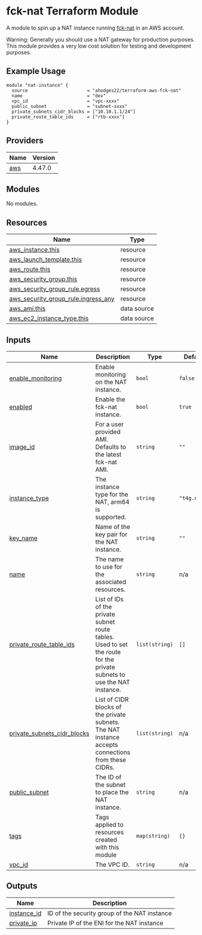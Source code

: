 # fck-nat Terraform Module
A module to spin up a NAT instance running [fck-nat](https://github.com/AndrewGuenther/fck-nat) in an AWS account.

Warning: Generally you should use a NAT gateway for production purposes. This module provides a very low cost solution for testing and development purposes.

## Example Usage

```
module "nat-instance" {
  source                      = "ahodges22/terraform-aws-fck-nat"
  name                        = "dev"
  vpc_id                      = "vpc-xxxx"
  public_subnet               = "subnet-xxxx"
  private_subnets_cidr_blocks = ["10.10.1.1/24"]
  private_route_table_ids     = ["rtb-xxxx"]
}
```

<!-- BEGIN_TF_DOCS -->
## Providers

| Name | Version |
|------|---------|
| <a name="provider_aws"></a> [aws](#provider\_aws) | 4.47.0 |

## Modules

No modules.

## Resources

| Name | Type |
|------|------|
| [aws_instance.this](https://registry.terraform.io/providers/hashicorp/aws/latest/docs/resources/instance) | resource |
| [aws_launch_template.this](https://registry.terraform.io/providers/hashicorp/aws/latest/docs/resources/launch_template) | resource |
| [aws_route.this](https://registry.terraform.io/providers/hashicorp/aws/latest/docs/resources/route) | resource |
| [aws_security_group.this](https://registry.terraform.io/providers/hashicorp/aws/latest/docs/resources/security_group) | resource |
| [aws_security_group_rule.egress](https://registry.terraform.io/providers/hashicorp/aws/latest/docs/resources/security_group_rule) | resource |
| [aws_security_group_rule.ingress_any](https://registry.terraform.io/providers/hashicorp/aws/latest/docs/resources/security_group_rule) | resource |
| [aws_ami.this](https://registry.terraform.io/providers/hashicorp/aws/latest/docs/data-sources/ami) | data source |
| [aws_ec2_instance_type.this](https://registry.terraform.io/providers/hashicorp/aws/latest/docs/data-sources/ec2_instance_type) | data source |

## Inputs

| Name | Description | Type | Default | Required |
|------|-------------|------|---------|:--------:|
| <a name="input_enable_monitoring"></a> [enable\_monitoring](#input\_enable\_monitoring) | Enable monitoring on the NAT instance. | `bool` | `false` | no |
| <a name="input_enabled"></a> [enabled](#input\_enabled) | Enable the fck-nat instance. | `bool` | `true` | no |
| <a name="input_image_id"></a> [image\_id](#input\_image\_id) | For a user provided AMI. Defaults to the latest fck-nat AMI. | `string` | `""` | no |
| <a name="input_instance_type"></a> [instance\_type](#input\_instance\_type) | The instance type for the NAT, arm64 is supported. | `string` | `"t4g.nano"` | no |
| <a name="input_key_name"></a> [key\_name](#input\_key\_name) | Name of the key pair for the NAT instance. | `string` | `""` | no |
| <a name="input_name"></a> [name](#input\_name) | The name to use for the associated resources. | `string` | n/a | yes |
| <a name="input_private_route_table_ids"></a> [private\_route\_table\_ids](#input\_private\_route\_table\_ids) | List of IDs of the private subnet route tables. Used to set the route for the private subnets to use the NAT instance. | `list(string)` | `[]` | no |
| <a name="input_private_subnets_cidr_blocks"></a> [private\_subnets\_cidr\_blocks](#input\_private\_subnets\_cidr\_blocks) | List of CIDR blocks of the private subnets. The NAT instance accepts connections from these CIDRs. | `list(string)` | n/a | yes |
| <a name="input_public_subnet"></a> [public\_subnet](#input\_public\_subnet) | The ID of the subnet to place the NAT instance. | `string` | n/a | yes |
| <a name="input_tags"></a> [tags](#input\_tags) | Tags applied to resources created with this module | `map(string)` | `{}` | no |
| <a name="input_vpc_id"></a> [vpc\_id](#input\_vpc\_id) | The VPC ID. | `string` | n/a | yes |

## Outputs

| Name | Description |
|------|-------------|
| <a name="output_instance_id"></a> [instance\_id](#output\_instance\_id) | ID of the security group of the NAT instance |
| <a name="output_private_ip"></a> [private\_ip](#output\_private\_ip) | Private IP of the ENI for the NAT instance |
<!-- END_TF_DOCS -->